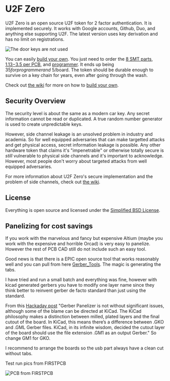 

U2F Zero
========

U2F Zero is an open source U2F token for 2 factor authentication.  It is implemented securely.  It works with Google accounts, Github, Duo, and anything else supporting U2F.  The latest version uses key derivation and has no limit on registrations.

![](http://i.imgur.com/dQpo9wC.jpg "The door keys are not used")

You can easily [build your own](https://github.com/conorpp/u2f-zero/wiki/Building-a-U2F-Token).  You just need to order the
[8 SMT parts](https://github.com/conorpp/u2f-zero/wiki/Parts-List#smt-parts), [$1.13-$3.5 per PCB](https://github.com/conorpp/u2f-zero/wiki/Parts-List#pcbs), and [programmer](http://www.digikey.com/product-detail/en/silicon-labs/DEBUGADPTR1-USB/336-1182-ND/807653).
It ends up being $35 for programmer and ~$5/board.  The token should be durable enough to survive on a key chain for years, even after going through the wash.

Check out [the wiki](https://github.com/conorpp/u2f-zero/wiki) for more on how to [build your own](https://github.com/conorpp/u2f-zero/wiki/Building-a-U2F-Token).



Security Overview
-----------------

The security level is about the same as a modern car key.  Any secret information cannot be read or duplicated.  A true random number generator is used to create unpredictable keys.  

However, side channel leakage is an unsolved problem in industry and academia.  So for well equipped adversaries that can make targetted attacks and get physical access, secret information leakage is possible.  Any other hardware token that claims it's "impenetrable" or otherwise totally secure is *still* vulnerable to physical side channels and it's important to acknowledge.  However, most people don't worry about targeted attacks from well equipped adversaries.

For more information about U2F Zero's secure implementation and the problem of side channels, check out [the wiki](https://github.com/conorpp/u2f-zero/wiki/Security-Overview).


License
-------

Everything is open source and licensed under the [Simplified BSD License](https://github.com/conorpp/u2f-zero/blob/master/LICENSE.txt).

Panelizing for cost savings
---------------------------

If you work with the marvelous and fancy but expensive Altium (maybe you work with the expensive and horrible Orcad) is very easy to panelize. However the rest of PCB CAD still do not include such an easy tool.

Good news is that there is a EPIC open source tool that works reasonably well and you can pull from here
[Gerber_Tools](https://github.com/ThisIsNotRocketScience/GerberTools). The magic is generating the tabs.

I have tried and run a small batch and everything was fine, however with kicad generated gerbers you have to modify one layer name since they think better to reinvent gerber de facto standard than just using the standard.

From this [Hackaday post](http://hackaday.com/2017/06/21/panelizing-boards-the-easy-way/) "Gerber Panelizer is not without significant issues, although some of the blame can be directed at KiCad. The KiCad philosophy makes a distinction between milled, plated layers and the final cutout of the board. In KiCad, this means there’s a difference between .GKO and .GML Gerber files. KiCad, in its infinite wisdom, decided the cutout layer of the board should use the file extension .GM1 as an output Gerber." So change GM1 for GKO.

I recommend to arrange the boards so the usb part always have a clean cut without tabs.

Test run pics from FIRSTPCB

![PCB from FIRSTPCB](hardware/u2f-sterling-panelized/FIRSTPCB_batch.img/img.jpg?raw=true "PCB panelized batch")
